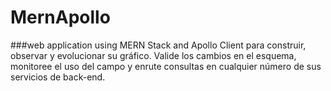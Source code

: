 # MernApollo
###web application using MERN Stack and Apollo Client
para construir, observar y evolucionar su gráfico. Valide los cambios en el esquema, monitoree el uso del campo y enrute consultas en cualquier número de sus servicios de back-end.
